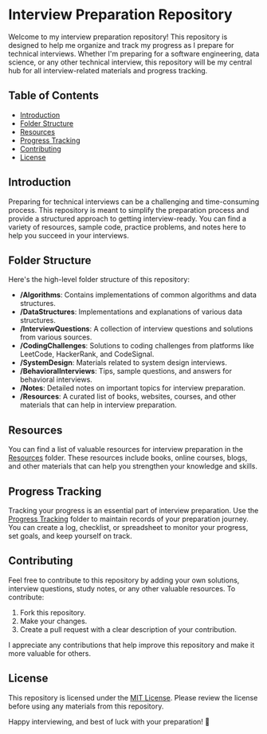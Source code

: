 # Interview Preparation Repository

Welcome to my interview preparation repository! This repository is designed to help me organize and track my progress as I prepare for technical interviews. Whether I'm preparing for a software engineering, data science, or any other technical interview, this repository will be my central hub for all interview-related materials and progress tracking.

## Table of Contents

- [Introduction](#introduction)
- [Folder Structure](#folder-structure)
- [Resources](#resources)
- [Progress Tracking](#progress-tracking)
- [Contributing](#contributing)
- [License](#license)

## Introduction

Preparing for technical interviews can be a challenging and time-consuming process. This repository is meant to simplify the preparation process and provide a structured approach to getting interview-ready. You can find a variety of resources, sample code, practice problems, and notes here to help you succeed in your interviews.

## Folder Structure

Here's the high-level folder structure of this repository:

- **/Algorithms**: Contains implementations of common algorithms and data structures.
- **/DataStructures**: Implementations and explanations of various data structures.
- **/InterviewQuestions**: A collection of interview questions and solutions from various sources.
- **/CodingChallenges**: Solutions to coding challenges from platforms like LeetCode, HackerRank, and CodeSignal.
- **/SystemDesign**: Materials related to system design interviews.
- **/BehavioralInterviews**: Tips, sample questions, and answers for behavioral interviews.
- **/Notes**: Detailed notes on important topics for interview preparation.
- **/Resources**: A curated list of books, websites, courses, and other materials that can help in interview preparation.

## Resources

You can find a list of valuable resources for interview preparation in the [Resources](/Resources) folder. These resources include books, online courses, blogs, and other materials that can help you strengthen your knowledge and skills.

## Progress Tracking

Tracking your progress is an essential part of interview preparation. Use the [Progress Tracking](/ProgressTracking) folder to maintain records of your preparation journey. You can create a log, checklist, or spreadsheet to monitor your progress, set goals, and keep yourself on track.

## Contributing

Feel free to contribute to this repository by adding your own solutions, interview questions, study notes, or any other valuable resources. To contribute:

1. Fork this repository.
2. Make your changes.
3. Create a pull request with a clear description of your contribution.

I appreciate any contributions that help improve this repository and make it more valuable for others.

## License

This repository is licensed under the [MIT License](LICENSE). Please review the license before using any materials from this repository.

Happy interviewing, and best of luck with your preparation! 🚀
